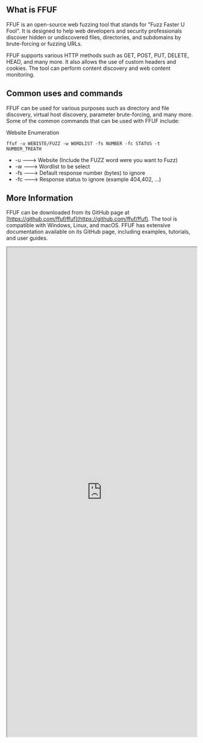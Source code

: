##  What is FFUF

FFUF is an open-source web fuzzing tool that stands for "Fuzz Faster U Fool". It is designed to help web developers and security professionals discover hidden or undiscovered files, directories, and subdomains by brute-forcing or fuzzing URLs.

FFUF supports various HTTP methods such as GET, POST, PUT, DELETE, HEAD, and many more. It also allows the use of custom headers and cookies. The tool can perform content discovery and web content monitoring.

##  Common uses and commands

FFUF can be used for various purposes such as directory and file discovery, virtual host discovery, parameter brute-forcing, and many more. Some of the common commands that can be used with FFUF include:

Website Enumeration
```Terminal 
ffuf -u WEBISTE/FUZZ -w WORDLIST -fs NUMBER -fc STATUS -t NUMBER_TREATH
```
- -u       ---> Website (Include the FUZZ word were you want to Fuzz) 
- -w      ---> Wordlist to be select
-  -fs      ---> Default response number (bytes) to ignore
- -fc      ---> Response status to ignore (example 404,402, ...)

##  More Information
FFUF can be downloaded from its GitHub page at [https://github.com/ffuf/ffuf](https://github.com/ffuf/ffuf). The tool is compatible with Windows, Linux, and macOS. FFUF has extensive documentation available on its GitHub page, including examples, tutorials, and user guides.

<iframe src="https://github.com/ffuf/ffuf" width="100%" height="1300"></iframe>